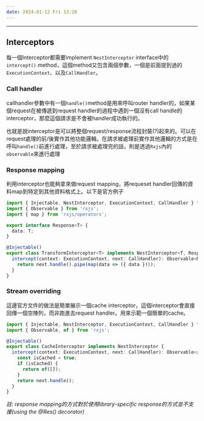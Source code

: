 ```yaml
---
date: 2024-01-12 Fri 13:20
---
```

---

## Interceptors

每一個Interceptor都需要implement `NestInterceptor` interface中的`intercept()` method，這個method又包含兩個參數，一個是前面提到過的`ExecutionContext`、以及`CallHandler`。
### Call handler

callhandler參數中有一個`handle()`method是用來呼叫router handler的，如果某個request在被傳遞到request handler的過程中遇到一個沒有call handle的interceptor，那麼這個請求是不會被handler成功執行的。

也就是說interceptor是可以將整個request/response流程封裝(?)起來的。可以在request處理的前/後實作其他功能邏輯。在請求被處理前實作其他邏輯的方式是在呼叫`handle()`前進行處理，至於請求被處理完的話，則是透過`Rxjs`內的`observable`來進行處理

### Response mapping

利用interceptor也能夠拿來做request mapping，將requeset handler回傳的資料map到特定到其他資料格式上。以下是官方例子
```typescript
import { Injectable, NestInterceptor, ExecutionContext, CallHandler } from '@nestjs/common';
import { Observable } from 'rxjs';
import { map } from 'rxjs/operators';

export interface Response<T> {
  data: T;
}

@Injectable()
export class TransformInterceptor<T> implements NestInterceptor<T, Response<T>> {
  intercept(context: ExecutionContext, next: CallHandler): Observable<Response<T>> {
    return next.handle().pipe(map(data => ({ data })));
  }
}
```

### Stream overriding

這邊官方文件的做法是簡單展示一個cache interceptor，這個interceptor會直接回傳一個空陣列，而非跑進去request handler。用來示範一個簡單的cache。

```typescript
import { Injectable, NestInterceptor, ExecutionContext, CallHandler } from '@nestjs/common';
import { Observable, of } from 'rxjs';

@Injectable()
export class CacheInterceptor implements NestInterceptor {
  intercept(context: ExecutionContext, next: CallHandler): Observable<any> {
    const isCached = true;
    if (isCached) {
      return of([]);
    }
    return next.handle();
  }
}
```

*註: response mapping的方式對於使用library-specific response的方式並不支援(using the @Res() decorator)*

